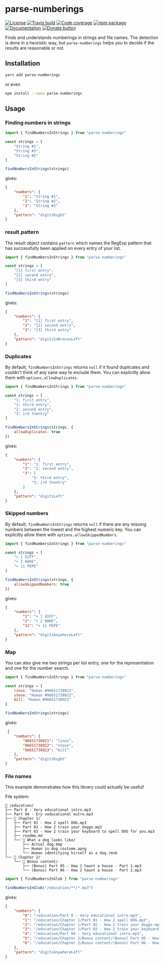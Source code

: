 # parse-numberings

[![License](https://img.shields.io/npm/l/parse-numberings.svg)](https://github.com/Jaid/parse-numberings/blob/master/license.txt)
[![Travis build](https://travis-ci.org/jaid/parse-numberings.svg)](https://travis-ci.org/Jaid/parse-numberings)
[![Code coverage](https://codecov.io/gh/Jaid/parse-numberings/graph/badge.svg)](https://codecov.io/gh/Jaid/parse-numberings)
[![npm package](https://img.shields.io/npm/v/parse-numberings.svg)](https://www.npmjs.com/package/parse-numberings)
[![Documentation](https://img.shields.io/badge/Documentation-parse--numberings.docs.j4id.com-blue.svg)](http://parse-numberings.docs.j4id.com)
[![Donate button](https://img.shields.io/badge/Donate-PayPal-ff69b4.svg)](http://donate.j4id.com)

Finds and understands numberings in strings and file names. The detection is done in a heuristic way, but `parse-numberings` helps you to decide if the results are reasonable or not.

## Installation

```bash
yarn add parse-numberings
```
or even
```bash
npm install --save parse-numberings
```

## Usage

### Finding numbers in strings

```jsx
import { findNumbersInStrings } from "parse-numberings"

const strings = [
    "String #1",
    "String #3",
    "String #2"
]

findNumbersInStrings(strings)
```
gives:
```json
{
    "numbers": {
        "1": "String #1",
        "2": "String #2",
        "3": "String #3"
    },
    "pattern": "digitsRight"
}
```

### result.pattern

The result object contains `pattern` which names the RegExp pattern that has successfully been applied on every entry of your list.

```jsx
import { findNumbersInStrings } from "parse-numberings"

const strings = [
    "[1] first entry",
    "[2] second entry",
    "[3] third entry"
]

findNumbersInStrings(strings)
```
gives:
```json
{
    "numbers": {
        "1": "[1] first entry",
        "2": "[2] second entry",
        "3": "[3] third entry"
    },
    "pattern": "digitsInBracesLeft"
}
```

### Duplicates

By default, `findNumbersInStrings` returns `null` if it found duplicates and couldn't think of any sane way to exclude them. You can explicitly allow them with `options.allowDuplicates`.

```jsx
import { findNumbersInStrings } from "parse-numberings"

const strings = [
    "1: first entry",
    "3: third entry",
    "2: second entry",
    "3: ird thentry"
]

findNumbersInStrings(strings, {
    allowDuplicates: true
})
```
gives:
```json
{
    "numbers": {
        "1": "1: first entry",
        "2": "2: second entry",
        "3": [
            "3: third entry",
            "3: ird thentry"
        ]
    },
    "pattern": "digitsLeft"
}
```

### Skipped numbers

By default, `findNumbersInStrings` returns `null` if there are any missing numbers between the lowest and the highest numeric key. You can explicitly allow them with `options.allowSkippedNumbers`.

```jsx
import { findNumbersInStrings } from "parse-numberings"

const strings = [
    "> 1 GIFF",
    "> 2 RARE",
    "> 11 PEPE"
]

findNumbersInStrings(strings, {
    allowSkippedNumbers: true
})
```
gives:
```json
{
    "numbers": {
        "1": "> 1 GIFF",
        "2": "> 2 RARE",
        "11": "> 11 PEPE"
    },
    "pattern": "digitsAnywhereLeft"
}
```

### Map

You can also give me two strings per list entry, one for the representation and one for the number search.

```jsx
import { findNumbersInStrings } from "parse-numberings"

const strings = {
    linus: "Human #96651738921",
    steve: "Human #96651738922",
    bill: "Human #96651738923"
}

findNumbersInStrings(strings)
```
gives:
```json
 {
    "numbers": {
        "96651738921": "linus",
        "96651738922": "steve",
        "96651738923": "bill"
    },
    "pattern": "digitsRight"
}
```

### File names

This example demonstrates how this library could actually be useful!

File system:
```plain
📁 /education/
├── Part 0 - Very educational intro.mp3
├── Part 04 - Ery veducational outro.mp3
├── 📁 Chapter 1/
│   ├── Part 01 - How 2 spell DOG.mp3
│   ├── Part 02 - How 2 train your doggo.mp3
│   ├── Part 03 - How 2 train your keyboard to spell DOG for you.mp3
│   ├── readme.md
│   └── 📁 What a dog looks like/
│       ├── Actual dog.bmp
│       ├── Human in dog costume.apng
│       └── Human identifying hirself as a dog.rmvb
└── 📁 Chapter 2/
    └── 📁 Bonus content/
        ├── (Bonus) Part 05 - How 2 haunt a house - Part 1.mp3
        └── (Bonus) Part 06 - How 2 haunt a house - Part 2.mp3
```

```jsx
import { findNumbersInGlob } from "parse-numberings"

findNumbersInGlob("/education/**/*.mp3")
```

gives:

```json
{
    "numbers": {
        "0": "/education/Part 0 - Very educational intro.mp3",
        "1": "/education/Chapter 1/Part 01 - How 2 spell DOG.mp3",
        "2": "/education/Chapter 1/Part 02 - How 2 train your doggo.mp3",
        "3": "/education/Chapter 1/Part 03 - How 2 train your keyboard to spell DOG for you.mp3",
        "4": "/education/Part 04 - Very educational intro.mp3",
        "5": "/education/Chapter 2/Bonus content/(Bonus) Part 05 - How 2 haunt a house - Part 1.mp3",
        "6": "/education/Chapter 2/Bonus content/(Bonus) Part 06 - How 2 haunt a house - Part 2.mp3"
    },
    "pattern": "digitsAnywhereLeft"
}
```
